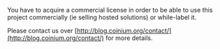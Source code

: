 You have to acquire a commercial license in order to be able to use this project commercially (ie selling hosted solutions) or while-label it.

Please contact us over [http://blog.coinium.org/contact/](http://blog.coinium.org/contact/) for more details.
